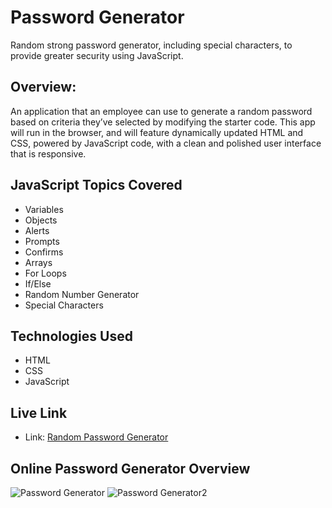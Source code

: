 # Password Generator
Random strong password generator, including special characters, to provide greater security using JavaScript.

## Overview: 

An application that an employee can use to generate a random password based on criteria they’ve selected by modifying the starter code. This app will run in the browser, and will feature dynamically updated HTML and CSS, powered by JavaScript code, with a clean and polished user interface that is responsive.

## JavaScript Topics Covered
* Variables
* Objects
* Alerts
* Prompts
* Confirms
* Arrays
* For Loops
* If/Else
* Random Number Generator
* Special Characters

## Technologies Used
* HTML
* CSS
* JavaScript


## Live Link 
* Link: [Random Password Generator](https://inalo1.github.io/Professional-Portfolio/)

## Online Password Generator Overview
![Password Generator ](https://user-images.githubusercontent.com/73044038/99030457-b4685780-253a-11eb-8b05-8f6657c319f2.png)
![Password Generator2](https://user-images.githubusercontent.com/73044038/99030530-e1b50580-253a-11eb-8c91-10529e125a3c.png)


